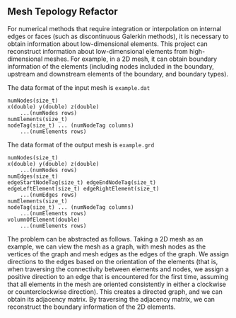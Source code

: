 ## Mesh Tepology Refactor

For numerical methods that require integration or interpolation on internal edges or faces (such as discontinuous Galerkin methods), it is necessary to obtain information about low-dimensional elements. This project can reconstruct information about low-dimensional elements from high-dimensional meshes. For example, in a 2D mesh, it can obtain boundary information of the elements (including nodes included in the boundary, upstream and downstream elements of the boundary, and boundary types).

The data format of the input mesh is `example.dat`
```
numNodes(size_t)
x(double) y(double) z(double)
    ...(numNodes rows)
numElements(size_t)
nodeTag(size_t) ... (numNodeTag columns)
    ...(numElements rows)
```
The data format of the output mesh is `example.grd`
```
numNodes(size_t)
x(double) y(double) z(double)
    ...(numNodes rows)
numEdges(size_t)
edgeStartNodeTag(size_t) edgeEndNodeTag(size_t) edgeLeftElement(size_t) edgeRightElement(size_t)
    ...(numEdges rows)
numElements(size_t)
nodeTag(size_t) ... (numNodeTag columns)
    ...(numElements rows)
volumnOfElement(double)
    ...(numElements rows)
```

The problem can be abstracted as follows. Taking a 2D mesh as an example, we can view the mesh as a graph, with mesh nodes as the vertices of the graph and mesh edges as the edges of the graph. We assign directions to the edges based on the orientation of the elements (that is, when traversing the connectivity between elements and nodes, we assign a positive direction to an edge that is encountered for the first time, assuming that all elements in the mesh are oriented consistently in either a clockwise or counterclockwise direction). This creates a directed graph, and we can obtain its adjacency matrix. By traversing the adjacency matrix, we can reconstruct the boundary information of the 2D elements.
